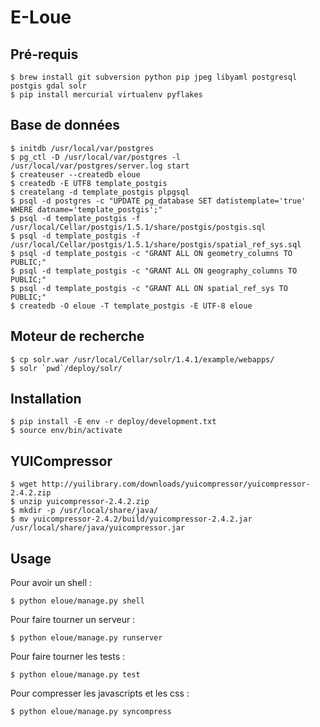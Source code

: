 E-Loue
======

Pré-requis
----------

    $ brew install git subversion python pip jpeg libyaml postgresql postgis gdal solr
    $ pip install mercurial virtualenv pyflakes
    
Base de données
---------------

    $ initdb /usr/local/var/postgres
    $ pg_ctl -D /usr/local/var/postgres -l /usr/local/var/postgres/server.log start
    $ createuser --createdb eloue
    $ createdb -E UTF8 template_postgis
    $ createlang -d template_postgis plpgsql
    $ psql -d postgres -c "UPDATE pg_database SET datistemplate='true' WHERE datname='template_postgis';"
    $ psql -d template_postgis -f /usr/local/Cellar/postgis/1.5.1/share/postgis/postgis.sql
    $ psql -d template_postgis -f /usr/local/Cellar/postgis/1.5.1/share/postgis/spatial_ref_sys.sql
    $ psql -d template_postgis -c "GRANT ALL ON geometry_columns TO PUBLIC;"
    $ psql -d template_postgis -c "GRANT ALL ON geography_columns TO PUBLIC;"
    $ psql -d template_postgis -c "GRANT ALL ON spatial_ref_sys TO PUBLIC;"
    $ createdb -O eloue -T template_postgis -E UTF-8 eloue

Moteur de recherche
-------------------

    $ cp solr.war /usr/local/Cellar/solr/1.4.1/example/webapps/
    $ solr `pwd`/deploy/solr/

Installation
------------

    $ pip install -E env -r deploy/development.txt
    $ source env/bin/activate

YUICompressor
-------------
    
    $ wget http://yuilibrary.com/downloads/yuicompressor/yuicompressor-2.4.2.zip
    $ unzip yuicompressor-2.4.2.zip
    $ mkdir -p /usr/local/share/java/
    $ mv yuicompressor-2.4.2/build/yuicompressor-2.4.2.jar /usr/local/share/java/yuicompressor.jar

Usage
-----

Pour avoir un shell :

    $ python eloue/manage.py shell

Pour faire tourner un serveur :

    $ python eloue/manage.py runserver

Pour faire tourner les tests :

    $ python eloue/manage.py test

Pour compresser les javascripts et les css :

    $ python eloue/manage.py syncompress
